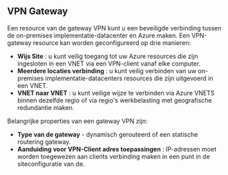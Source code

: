 ## <a name="vpn-gateway"></a>VPN Gateway 
Een resource van de gateway VPN kunt u een beveiligde verbinding tussen de on-premises implementatie-datacenter en Azure maken. Een VPN-gateway resource kan worden geconfigureerd op drie manieren:
 
- **Wijs Site** : u kunt veilig toegang tot uw Azure resources die zijn ingesloten in een VNET via een VPN-client vanaf elke computer. 
- **Meerdere locaties verbinding** : u kunt veilig verbinden van uw on-premises implementatie-datacenters resources die zijn uitgevoerd in een VNET. 
- **VNET naar VNET** : u kunt veilige wijze te verbinden via Azure VNETS binnen dezelfde regio of via regio's werkbelasting met geografische redundantie maken.

Belangrijke properties van een gateway VPN zijn:
 
- **Type van de gateway** - dynamisch gerouteerd of een statische routering gateway. 
- **Aanduiding voor VPN-Client adres toepassingen** : IP-adressen moet worden toegewezen aan clients verbinding maken in een punt in de siteconfiguratie van de.